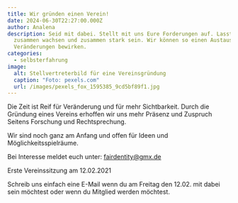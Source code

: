 ```yaml
---
title: Wir gründen einen Verein!
date: 2024-06-30T22:27:00.000Z
author: Analena
description: Seid mit dabei. Stellt mit uns Eure Forderungen auf. Lasst uns
  zusammen wachsen und zusammen stark sein. Wir können so einen Austausch und
  Veränderungen bewirken.
categories:
  - selbsterfahrung
image:
  alt: Stellvertreterbild für eine Vereinsgründung
  caption: "Foto: pexels.com"
  url: /images/pexels_fox_1595385_9cd5bf89f1.jpg
---
```

Die Zeit ist Reif für Veränderung und für mehr Sichtbarkeit. Durch die Gründung eines Vereins erhoffen wir uns mehr Präsenz und Zuspruch Seitens Forschung und Rechtsprechung.

Wir sind noch ganz am Anfang und offen für Ideen und Möglichkeitsspielräume.

Bei Interesse meldet euch unter: fairdentity@gmx.de

Erste Vereinssitzung am 12.02.2021

Schreib uns einfach eine E-Mail wenn du am Freitag den 12.02. mit dabei sein möchtest oder wenn du Mitglied werden möchtest.
